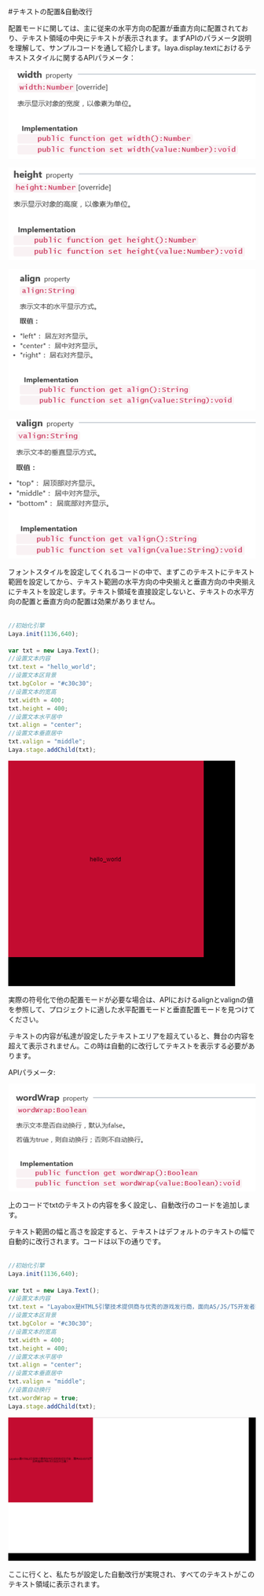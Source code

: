 #テキストの配置&自動改行

配置モードに関しては、主に従来の水平方向の配置が垂直方向に配置されており、テキスト領域の中央にテキストが表示されます。まずAPIのパラメータ説明を理解して、サンプルコードを通して紹介します。laya.display.textにおけるテキストスタイルに関するAPIパラメータ：

![1](img/1.png)</br>



![2](img/2.png)<br/>

![3](img/3.png)<br/>

![4](img/4.png)<br/>

フォントスタイルを設定してくれるコードの中で、まずこのテキストにテキスト範囲を設定してから、テキスト範囲の水平方向の中央揃えと垂直方向の中央揃えにテキストを設定します。テキスト領域を直接設定しないと、テキストの水平方向の配置と垂直方向の配置は効果がありません。


```javascript

//初始化引擎
Laya.init(1136,640);

var txt = new Laya.Text();
//设置文本内容
txt.text = "hello_world";
//设置文本区背景
txt.bgColor = "#c30c30";
//设置文本的宽高
txt.width = 400;
txt.height = 400;
//设置文本水平居中
txt.align = "center";
//设置文本垂直居中
txt.valign = "middle";
Laya.stage.addChild(txt);
```


![5](img/5.png)<br/>

実際の符号化で他の配置モードが必要な場合は、APIにおけるalignとvalignの値を参照して、プロジェクトに適した水平配置モードと垂直配置モードを見つけてください。

テキストの内容が私達が設定したテキストエリアを超えていると、舞台の内容を超えて表示されません。この時は自動的に改行してテキストを表示する必要があります。

APIパラメータ:

![6](img/6.png)</br>


上のコードでtxtのテキストの内容を多く設定し、自動改行のコードを追加します。

テキスト範囲の幅と高さを設定すると、テキストはデフォルトのテキストの幅で自動的に改行されます。コードは以下の通りです。


```javascript

//初始化引擎
Laya.init(1136,640);

var txt = new Laya.Text();
//设置文本内容
txt.text = "Layabox是HTML5引擎技术提供商与优秀的游戏发行商，面向AS/JS/TS开发者提供HTML5开发技术方案！";
//设置文本区背景
txt.bgColor = "#c30c30";
//设置文本的宽高
txt.width = 400;
txt.height = 400;
//设置文本水平居中
txt.align = "center";
//设置文本垂直居中
txt.valign = "middle";
//设置自动换行
txt.wordWrap = true;
Laya.stage.addChild(txt);
```


![7](img/7.png)</br>


ここに行くと、私たちが設定した自動改行が実現され、すべてのテキストがこのテキスト領域に表示されます。